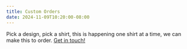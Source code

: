 ```yaml
---
title: Custom Orders
date: 2024-11-09T10:20:00-08:00
---
```


Pick a design, pick a shirt, this is happening one shirt at a time, we can make this to order. [Get in touch!](https://www.instagram.com/zealousfashion/)
<!--more-->

